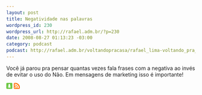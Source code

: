 ```yaml
--- 
layout: post
title: Negatividade nas palavras
wordpress_id: 230
wordpress_url: http://rafael.adm.br/?p=230
date: 2008-08-27 01:13:23 -03:00
category: podcast
podcast: http://rafael.adm.br/voltandopracasa/rafael_lima-voltando_pra_casa-0010.mp3
---
```

Você já parou pra pensar quantas vezes fala frases com a negativa ao invés de evitar o uso do Não. Em mensagens de marketing isso é importante! 

<a class="noborder" href="http://rafael.adm.br/voltandopracasa/rafael_lima-voltando_pra_casa-0010.mp3" title="Download"><img src="/images/download_green.gif" border="0" alt="Download" /></a> <a class="noborder" href="http://feeds.feedburner.com/rafael_lima_podcast" title="RSS"><img src="/images/icn-feed-16x16.png" border="0" alt="RSS" /></a>


